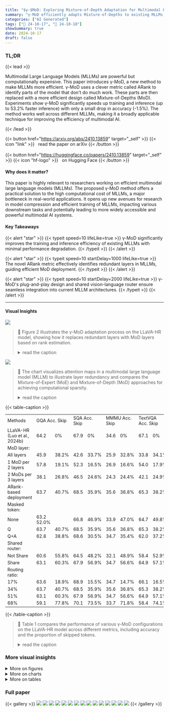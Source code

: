 ```yaml
---
title: "$γ-$MoD: Exploring Mixture-of-Depth Adaptation for Multimodal Large Language Models"
summary: "γ-MoD efficiently adapts Mixture-of-Depths to existing MLLMs, drastically reducing computational costs without significant performance loss, paving the way for more practical multimodal AI."
categories: ["AI Generated"]
tags: ["🔖 24-10-17", "🤗 24-10-18"]
showSummary: true
date: 2024-10-17
draft: false
---
```


### TL;DR


{{< lead >}}

Multimodal Large Language Models (MLLMs) are powerful but computationally expensive. This paper introduces γ-MoD, a new method to make MLLMs more efficient.  γ-MoD uses a clever metric called ARank to identify parts of the model that don't do much work. These parts are then replaced with a more efficient design called Mixture-of-Depths (MoD).  Experiments show γ-MoD significantly speeds up training and inference (up to 53.2% faster inference) with only a small drop in accuracy (-1.5%).  The method works well across different MLLMs, making it a broadly applicable technique for improving the efficiency of multimodal AI.

{{< /lead >}}


{{< button href="https://arxiv.org/abs/2410.13859" target="_self" >}}
{{< icon "link" >}} &nbsp; read the paper on arXiv
{{< /button >}}
<br><br>
{{< button href="https://huggingface.co/papers/2410.13859" target="_self" >}}
{{< icon "hf-logo" >}} &nbsp; on Hugging Face
{{< /button >}}

#### Why does it matter?
This paper is highly relevant to researchers working on efficient multimodal large language models (MLLMs).  The proposed γ-MoD method offers a practical solution to the high computational cost of MLLMs, a major bottleneck in real-world applications.  It opens up new avenues for research in model compression and efficient training of MLLMs, impacting various downstream tasks and potentially leading to more widely accessible and powerful multimodal AI systems.
#### Key Takeaways

{{< alert "star" >}}
{{< typeit speed=10 lifeLike=true >}} γ-MoD significantly improves the training and inference efficiency of existing MLLMs with minimal performance degradation. {{< /typeit >}}
{{< /alert >}}

{{< alert "star" >}}
{{< typeit speed=10 startDelay=1000 lifeLike=true >}} The novel ARank metric effectively identifies redundant layers in MLLMs, guiding efficient MoD deployment. {{< /typeit >}}
{{< /alert >}}

{{< alert "star" >}}
{{< typeit speed=10 startDelay=2000 lifeLike=true >}} γ-MoD's plug-and-play design and shared vision-language router ensure seamless integration into current MLLM architectures. {{< /typeit >}}
{{< /alert >}}

------
#### Visual Insights



![](figures/figures_4_0.png)

> 🔼 Figure 2 illustrates the γ-MoD adaptation process on the LLaVA-HR model, showing how it replaces redundant layers with MoD layers based on rank estimation.
> <details>
> <summary>read the caption</summary>
> Figure 2: Illustration of our γ-MoD adaptation on LLaVA-HR. γ-MoD is a plug-and-play approach that can be directly applied in existing MLLMs. After vision-language alignment, γ-MoD can replace most redundant layers with MoD ones via the rank-based redundancy estimation.
> </details>





![](charts/charts_2_0.png)

> 🔼 The chart visualizes attention maps in a multimodal large language model (MLLM) to illustrate layer redundancy and compares the Mixture-of-Expert (MoE) and Mixture-of-Depth (MoD) approaches for achieving computational sparsity.
> <details>
> <summary>read the caption</summary>
> Figure 1: Visualization of attention maps in the MLLM and comparison of MoE with MoD. (a) Lower-rank layers often exhibit redundancy in their attention computation. (b) Different from MoE, MoD achieves the computational sparsity from the perspective of “activated token”, where the computational budget is dynamically allocated to each token.
> </details>





{{< table-caption >}}
<br><table id='2' style='font-size:14px'><tr><td>Methods</td><td colspan="2">GQA Acc. Skip</td><td colspan="2">SQA Acc. Skip</td><td colspan="2">MMMU Acc. Skip</td><td colspan="2">TextVQA Acc. Skip</td><td colspan="3">Average Acc. TFlops Skip</td></tr><tr><td>LLaVA-HR (Luo et al., 2024b)</td><td>64.2</td><td>0%</td><td>67.9</td><td>0%</td><td>34.6</td><td>0%</td><td>67.1</td><td>0%</td><td>58.5</td><td>19.2</td><td>0%</td></tr><tr><td>MoD layer:</td><td></td><td></td><td></td><td></td><td></td><td></td><td></td><td></td><td></td><td></td><td></td></tr><tr><td>All layers</td><td>45.9</td><td>38.2%</td><td>42.6</td><td>33.7%</td><td>25.9</td><td>32.8%</td><td>33.8</td><td>34.1%</td><td>37.1</td><td>12.3</td><td>34.7%</td></tr><tr><td>1 MoD per 2 layers</td><td>57.8</td><td>19.1%</td><td>52.3</td><td>16.5%</td><td>26.9</td><td>16.6%</td><td>54.0</td><td>17.9%</td><td>47.8</td><td>16.1</td><td>17.5%</td></tr><tr><td>2 MoDs per 3 layers</td><td>38.1</td><td>26.8%</td><td>46.5</td><td>24.6%</td><td>24.3</td><td>24.4%</td><td>42.1</td><td>24.9%</td><td>37.8</td><td>15.9</td><td>25.2%</td></tr><tr><td>ARank-based deployment</td><td>63.7</td><td>40.7%</td><td>68.5</td><td>35.9%</td><td>35.6</td><td>36.8%</td><td>65.3</td><td>38.2%</td><td>58.3</td><td>12.6</td><td>37.9%</td></tr><tr><td>Masked token:</td><td></td><td></td><td></td><td></td><td></td><td></td><td></td><td></td><td></td><td></td><td></td></tr><tr><td>None</td><td>63.2 52.0%</td><td></td><td>66.8</td><td>46.9%</td><td>33.9</td><td>47.0%</td><td>64.7</td><td>49.8%</td><td>57.2</td><td>10.7</td><td>48.9%</td></tr><tr><td>Q</td><td>63.7</td><td>40.7%</td><td>68.5</td><td>35.9%</td><td>35.6</td><td>36.8%</td><td>65.3</td><td>38.2%</td><td>58.3</td><td>12.6</td><td>37.9%</td></tr><tr><td>Q+A</td><td>62.8</td><td>38.8%</td><td>68.6</td><td>30.5%</td><td>34.7</td><td>35.4%</td><td>62.0</td><td>37.2%</td><td>57.0</td><td>13.0</td><td>35.5%</td></tr><tr><td>Shared router:</td><td></td><td></td><td></td><td></td><td></td><td></td><td></td><td></td><td></td><td></td><td></td></tr><tr><td>Not Share</td><td>60.6</td><td>55.8%</td><td>64.5</td><td>48.2%</td><td>32.1</td><td>48.9%</td><td>58.4</td><td>52.9%</td><td>53.9</td><td>10.3</td><td>51.5%</td></tr><tr><td>Share</td><td>63.1</td><td>60.3%</td><td>67.9</td><td>56.9%</td><td>34.7</td><td>56.6%</td><td>64.9</td><td>57.1%</td><td>57.6</td><td>9.3</td><td>57.7%</td></tr><tr><td>Routing ratio:</td><td></td><td></td><td></td><td></td><td></td><td></td><td></td><td></td><td></td><td></td><td></td></tr><tr><td>17%</td><td>63.6</td><td>18.9%</td><td>68.9</td><td>15.5%</td><td>34.7</td><td>14.7%</td><td>66.1</td><td>16.5%</td><td>58.3</td><td>16.3</td><td>16.4%</td></tr><tr><td>34%</td><td>63.7</td><td>40.7%</td><td>68.5</td><td>35.9%</td><td>35.6</td><td>36.8%</td><td>65.3</td><td>38.2%</td><td>58.3</td><td>12.6</td><td>37.9%</td></tr><tr><td>51%</td><td>63.1</td><td>60.3%</td><td>67.9</td><td>56.9%</td><td>34.7</td><td>56.6%</td><td>64.9</td><td>57.1%</td><td>57.6</td><td>9.3</td><td>57.7%</td></tr><tr><td>68%</td><td>59.1</td><td>77.8%</td><td>70.1</td><td>73.5%</td><td>33.7</td><td>71.8%</td><td>58.4</td><td>74.1%</td><td>55.3</td><td>6.5</td><td>74.3%</td></tr></table>{{< /table-caption >}}

> 🔼 Table 1 compares the performance of various γ-MoD configurations on the LLaVA-HR model across different metrics, including accuracy and the proportion of skipped tokens.
> <details>
> <summary>read the caption</summary>
> Table 1: Comparison of different γ-MoD configurations on LLaVA-HR. The default setting used in the table is colored in gray. “Q” and “A” refer to question and answer tokens.
> </details>



### More visual insights

<details>
<summary>More on figures
</summary>


![](figures/figures_10_4.png)

> 🔼 Figure 4 visualizes how the routing mechanism in γ-MoD selectively skips less important tokens (colored gray) in both image and text data, focusing computation on key elements for improved efficiency.
> <details>
> <summary>read the caption</summary>
> Figure 4: Visualization of routing results for different MoD layers. “Q”, “I” and “A” denote the question, image and response, respectively. The skipped tokens in sub-figure (b) are colored in gray.
> </details>



![](figures/figures_10_5.png)

> 🔼 Figure 4 visualizes the routing results of γ-MoD, showing how different tokens are skipped during computation in different MoD layers, with a focus on question, image, and answer tokens.
> <details>
> <summary>read the caption</summary>
> Figure 4: Visualization of routing results for different MoD layers. “Q”, “I” and “A” denote the question, image and response, respectively. The skipped tokens in sub-figure (b) are colored in gray.
> </details>



![](figures/figures_10_6.png)

> 🔼 Figure 4 visualizes how the proposed γ-MoD model routes tokens in different layers, highlighting the skipped tokens (in gray) and demonstrating how the model focuses on key information for generating answers.
> <details>
> <summary>read the caption</summary>
> Figure 4: Visualization of routing results for different MoD layers. “Q”, “I” and “A” denote the question, image and response, respectively. The skipped tokens in sub-figure (b) are colored in gray.
> </details>



![](figures/figures_10_7.png)

> 🔼 The figure visualizes how the γ-MoD model routes tokens (keeps or skips) in different layers, highlighting the skipped tokens in gray to show the model's focus on relevant information for efficient computation.
> <details>
> <summary>read the caption</summary>
> Figure 4: Visualization of routing results for different MoD layers. “Q”, “I” and “A” denote the question, image and response, respectively. The skipped tokens in sub-figure (b) are colored in gray.
> </details>



![](figures/figures_10_8.png)

> 🔼 Figure 4 visualizes how the routing mechanism of γ-MoD selectively skips less important tokens (colored gray) in both image and text data across different layers, focusing computation on key elements.
> <details>
> <summary>read the caption</summary>
> Figure 4: Visualization of routing results for different MoD layers. “Q”, “I” and “A” denote the question, image and response, respectively. The skipped tokens in sub-figure (b) are colored in gray.
> </details>



![](figures/figures_10_9.png)

> 🔼 Figure 4 visualizes how the γ-MoD model routes tokens (keeps or skips) at different layers, illustrating the model's focus on key information and discarding of redundant parts in both image and text data.
> <details>
> <summary>read the caption</summary>
> Figure 4: Visualization of routing results for different MoD layers. “Q”, “I” and “A” denote the question, image and response, respectively. The skipped tokens in sub-figure (b) are colored in gray.
> </details>



![](figures/figures_10_10.png)

> 🔼 Figure 4 visualizes how the proposed γ-MoD model routes tokens through different layers, highlighting which tokens are skipped and which are processed.
> <details>
> <summary>read the caption</summary>
> Figure 4: Visualization of routing results for different MoD layers. “Q”, “I” and “A” denote the question, image and response, respectively. The skipped tokens in sub-figure (b) are colored in gray.
> </details>



![](figures/figures_10_12.png)

> 🔼 Figure 4 visualizes how γ-MoD’s routing mechanism skips less important tokens (colored in gray) in both images and text, focusing computation on key elements for accurate responses.
> <details>
> <summary>read the caption</summary>
> Figure 4: Visualization of routing results for different MoD layers. “Q”, “I” and “A” denote the question, image and response, respectively. The skipped tokens in sub-figure (b) are colored in gray.
> </details>



</details>



<details>
<summary>More on charts
</summary>


![](charts/charts_5_0.png "🔼 Figure 3: Visualization of ARank based on different tasks (left) and sample sizes (right). The horizontal axis represents the layer index of LLaVA-HR. The darker color indicates the larger ARank.")

> 🔼 The chart visualizes the rank of attention maps (ARank) across different layers of the LLaVA-HR model for various tasks and sample sizes.
> <details>
> <summary>read the caption</summary>
> Figure 3: Visualization of ARank based on different tasks (left) and sample sizes (right). The horizontal axis represents the layer index of LLaVA-HR. The darker color indicates the larger ARank.
> </details>


![](charts/charts_10_0.png "🔼 Figure 4: Visualization of routing results for different MoD layers. “Q”, “I” and “A” denote the question, image and response, respectively. The skipped tokens in sub-figure (b) are colored in gray.")

> 🔼 The chart visualizes the routing results of different MoD layers, showing which tokens are skipped (gray) and kept during processing.
> <details>
> <summary>read the caption</summary>
> Figure 4: Visualization of routing results for different MoD layers. “Q”, “I” and “A” denote the question, image and response, respectively. The skipped tokens in sub-figure (b) are colored in gray.
> </details>


</details>



<details>
<summary>More on tables
</summary>


{{< table-caption >}}
<br><table id='2' style='font-size:14px'><tr><td rowspan="2">Methods</td><td rowspan="2">Param</td><td rowspan="2" colspan="2">GQA Acc. Skip</td><td rowspan="2" colspan="2">SQA Acc. Skip</td><td rowspan="2" colspan="2">MMMU Acc. Skip</td><td rowspan="2" colspan="2">TextVQA Acc. Skip</td><td colspan="3">Average</td></tr><tr><td>Acc.</td><td>TFlops</td><td>Skip</td></tr><tr><td>LLaVA-HR (Luo et al., 2024b)</td><td>7.4B</td><td>64.2</td><td>0%</td><td>67.9</td><td>0%</td><td>34.6</td><td>0%</td><td>67.1</td><td>0%</td><td>58.5</td><td>19.2</td><td>0%</td></tr><tr><td>+ Default MoD (Raposo et al., 2024)</td><td>7.4B</td><td>45.9</td><td>38.2%</td><td>42.6</td><td>33.7%</td><td>25.9</td><td>32.8%</td><td>33.8</td><td>34.1%</td><td>37.1</td><td>12.3</td><td>34.7%</td></tr><tr><td>+ ARank-based deployment (ours)</td><td>7.4B</td><td>63.2</td><td>52.0%</td><td>66.8</td><td>46.9%</td><td>33.9</td><td>47.0%</td><td>64.7</td><td>49.8%</td><td>57.2</td><td>10.7</td><td>48.9%</td></tr><tr><td>+ Masked routing learning (ours)</td><td>7.4B</td><td>63.1</td><td>60.3%</td><td>67.9</td><td>56.9%</td><td>34.7</td><td>56.6%</td><td>64.9</td><td>57.1%</td><td>57.6</td><td>9.3</td><td>57.7%</td></tr></table>{{< /table-caption >}}
> 🔼 {{ table.description }}
> <details>
> <summary>read the caption</summary>
> {{ table.caption }}
> </details>


> Table 2 shows the ablation study of the proposed γ-MoD on LLaVA-HR model by varying different components of the model and measuring its impact on the performance and efficiency.


{{< table-caption >}}
<br><table id='4' style='font-size:14px'><tr><td rowspan="2">Methods</td><td rowspan="2">Param</td><td colspan="2">GQA</td><td colspan="2">SQA</td><td colspan="2">MMMU</td><td colspan="2">TextVQA</td><td colspan="3">Average</td></tr><tr><td>Acc.</td><td>Skip</td><td>Acc.</td><td>Skip</td><td>Acc.</td><td>Skip</td><td>Acc.</td><td>Skip</td><td>Acc.</td><td>TFlops</td><td>Skip</td></tr><tr><td colspan="2">MLLM architecture:</td><td></td><td></td><td></td><td></td><td></td><td></td><td></td><td></td><td></td><td></td><td></td></tr><tr><td>LLaVA</td><td>7B</td><td>62.0</td><td>0%</td><td>66.8</td><td>0%</td><td>34.3</td><td>0%</td><td>58.2</td><td>0%</td><td>55.3</td><td>10.7</td><td>0%</td></tr><tr><td>+�-MoD-0.3</td><td>7B</td><td>61.1</td><td>34.1%</td><td>64.7</td><td>29.4%</td><td>35.4</td><td>29.8%</td><td>56.3</td><td>30.7%</td><td>54.4</td><td>7.7</td><td>31.0%</td></tr><tr><td>+�-MoD-0.5</td><td>7B</td><td>41.4</td><td>60.9%</td><td>62.3</td><td>54.8%</td><td>31.0</td><td>53.6%</td><td>42.9</td><td>56.2%</td><td>44.4</td><td>5.3</td><td>56.4%</td></tr><tr><td>LLaVA-HR</td><td>7B</td><td>64.2</td><td>0%</td><td>67.9</td><td>0%</td><td>34.6</td><td>0%</td><td>67.1</td><td>0%</td><td>58.5</td><td>19.2</td><td>0%</td></tr><tr><td>+�-MoD-0.3</td><td>7B</td><td>63.7</td><td>40.7%</td><td>68.5</td><td>35.9%</td><td>35.6</td><td>36.8%</td><td>65.3</td><td>38.2%</td><td>58.3</td><td>12.6</td><td>37.9%</td></tr><tr><td>+�-MoD-0.5</td><td>7B</td><td>63.1</td><td>60.3%</td><td>67.9</td><td>56.9%</td><td>34.7</td><td>56.6%</td><td>64.9</td><td>57.1%</td><td>57.6</td><td>9.3</td><td>57.7%</td></tr><tr><td>Mini-Gemini-HD</td><td>7B</td><td>62.9</td><td>0%</td><td>69.6</td><td>0%</td><td>36.8</td><td>0%</td><td>66.5</td><td>0%</td><td>59.0</td><td>60.2</td><td>0%</td></tr><tr><td>+�-MoD-0.3</td><td>7B</td><td>62.1</td><td>37.1%</td><td>69.0</td><td>34.6%</td><td>34.1</td><td>36.4%</td><td>66.4</td><td>36.6%</td><td>57.9</td><td>39.4</td><td>36.2%</td></tr><tr><td>+�-MoD-0.5</td><td>7B</td><td>62.2</td><td>59.2%</td><td>70.4</td><td>56.8%</td><td>33.9</td><td>58.6%</td><td>67.0</td><td>57.7%</td><td>58.4</td><td>27.8</td><td>58.1%</td></tr><tr><td colspan="2">Model scales:</td><td></td><td></td><td></td><td></td><td></td><td></td><td></td><td></td><td></td><td></td><td></td></tr><tr><td>LLaVA-HR</td><td>7B</td><td>64.2</td><td>0%</td><td>67.9</td><td>0%</td><td>34.6</td><td>0%</td><td>67.1</td><td>0%</td><td>58.5</td><td>19.2</td><td>0%</td></tr><tr><td>+�-MoD-0.3</td><td>7B</td><td>63.7</td><td>40.7%</td><td>68.5</td><td>35.9%</td><td>35.6</td><td>36.8%</td><td>65.3</td><td>38.2%</td><td>58.3</td><td>12.6</td><td>37.9%</td></tr><tr><td>+�-MoD-0.5</td><td>7B</td><td>63.1</td><td>60.3%</td><td>67.9</td><td>56.9%</td><td>34.7</td><td>56.6%</td><td>64.9</td><td>57.1%</td><td>57.6</td><td>9.3</td><td>57.7%</td></tr><tr><td>LLaVA-HR</td><td>13B</td><td>64.8</td><td>0%</td><td>68.1</td><td>0%</td><td>36.7</td><td>0%</td><td>68.1</td><td>0%</td><td>59.4</td><td>37.1</td><td>0%</td></tr><tr><td>+�-MoD-0.3</td><td>13B</td><td>64.5</td><td>38.1%</td><td>70.5</td><td>33.1%</td><td>37.8</td><td>32.5%</td><td>67.0</td><td>36.0%</td><td>60.0</td><td>25.1</td><td>34.9%</td></tr><tr><td>+�-MoD-0.5</td><td>13B</td><td>64.8</td><td>58.8%</td><td>69.5</td><td>52.2%</td><td>35.8</td><td>53.8%</td><td>66.8</td><td>55.4%</td><td>59.2</td><td>18.4</td><td>55.1%</td></tr></table>{{< /table-caption >}}
> 🔼 {{ table.description }}
> <details>
> <summary>read the caption</summary>
> {{ table.caption }}
> </details>


> Table 1 compares the performance of different γ-MoD configurations on the LLaVA-HR model across various metrics, including accuracy and the proportion of skipped tokens.


{{< table-caption >}}
<br><table id='2' style='font-size:16px'><tr><td>Methods</td><td>Training Time ↓</td><td>Inference Throughput ↑</td><td>Inference Memory ↓</td><td>Inference TFlops ↓</td><td>Avg. Acc. ↑</td></tr><tr><td>LLaVA-HR</td><td>20.7 h</td><td>4.7 samples/s</td><td>19 G</td><td>19.2</td><td>58.5</td></tr><tr><td>+�-MoD-0.3</td><td>15.4 h</td><td>5.9 samples/s</td><td>15 G</td><td>12.6</td><td>58.3</td></tr><tr><td>+�-MoD-0.5</td><td>14.3 h</td><td>7.2 samples/s</td><td>14 G</td><td>9.3</td><td>57.6</td></tr><tr><td>Gains</td><td>-31.0%</td><td>+53.2%</td><td>-26.3%</td><td>-51.6%</td><td>-1.5%</td></tr></table>{{< /table-caption >}}
> 🔼 {{ table.description }}
> <details>
> <summary>read the caption</summary>
> {{ table.caption }}
> </details>


> This table shows the training and inference efficiency gains achieved by applying the γ-MoD model to the LLaVA-HR model, showing reductions in training time, memory usage, and computational cost while maintaining similar accuracy.


{{< table-caption >}}
<table id='4' style='font-size:14px'><tr><td rowspan="2">Methods</td><td rowspan="2">Param.</td><td colspan="4">Image Question Answering</td><td colspan="5">Benchmark Toolkit</td><td rowspan="2">Speed</td></tr><tr><td>TextVQA</td><td>VQA v2</td><td>GQA</td><td>SQAI</td><td>POPE</td><td>MME</td><td>MMB</td><td>MMMU</td><td>MM-Vet</td></tr><tr><td>Dense Model:</td><td></td><td></td><td></td><td></td><td></td><td></td><td></td><td></td><td></td><td></td><td></td></tr><tr><td>I-80B (Lauren�on et al., 2024)</td><td>65B</td><td>-</td><td>60.0</td><td>45.2</td><td>-</td><td>-</td><td>-</td><td>54.5</td><td>-</td><td>-</td><td>-</td></tr><tr><td>InstructBLIP (Dai et al., 2023)</td><td>14B</td><td>50.7</td><td>-</td><td>49.5</td><td>63.1</td><td>78.9</td><td>1212.8</td><td>-</td><td>-</td><td>25.6</td><td>-</td></tr><tr><td>VILA (Lin et al., 2024b)</td><td>7B</td><td>64.4</td><td>79.9</td><td>62.3</td><td>68.2</td><td>85.5</td><td>1533.0</td><td>68.9</td><td>-</td><td>34.9</td><td>-</td></tr><tr><td>Qwen-VL (Bai et al., 2023b)</td><td>10B</td><td>63.8</td><td>78.8</td><td>59.3</td><td>67.1</td><td>-</td><td>1487.6</td><td>38.2</td><td>、</td><td>-</td><td>4.6</td></tr><tr><td>LLaVA-1.5 (Liu et al., 2024b)</td><td>7B</td><td>58.2</td><td>78.5</td><td>62.0</td><td>66.8</td><td>85.9</td><td>1510.7</td><td>64.3</td><td>34.3</td><td>30.5</td><td>8.1</td></tr><tr><td>LLaVA-HR (Luo et al., 2024b)</td><td>7B</td><td>67.1</td><td>81.9</td><td>64.2</td><td>67.9</td><td>87.6</td><td>1554.9</td><td>66.8</td><td>35.2</td><td>31.2</td><td>4.7</td></tr><tr><td>LLaVA-HR (Luo et al., 2024b)</td><td>13B</td><td>68.1</td><td>82.3</td><td>64.8</td><td>68.1</td><td>87.8</td><td>1540.9</td><td>64.5</td><td>36.3</td><td>34.8</td><td>3.1</td></tr><tr><td>Sparse Model:</td><td></td><td></td><td></td><td></td><td></td><td></td><td></td><td></td><td></td><td></td><td></td></tr><tr><td>MoE-LLaVA (Lin et al., 2024a)</td><td>3B</td><td>50.1</td><td>76.7</td><td>60.3</td><td>62.6</td><td>85.7</td><td>1318.2</td><td>60.2</td><td>-</td><td>26.9</td><td>8.5</td></tr><tr><td>MoE-LLaVA (Lin et al., 2024a)</td><td>5B</td><td>51.4</td><td>77.6</td><td>61.4</td><td>68.5</td><td>86.3</td><td>1423.0</td><td>65.2</td><td>-</td><td>34.3</td><td>5.6</td></tr><tr><td>y-MoD-LLaVA(ours)</td><td>7B</td><td>56.3</td><td>77.6</td><td>61.1</td><td>64.7</td><td>86.0</td><td>1342.1</td><td>59.4</td><td>35.4</td><td>29.8</td><td>10.3</td></tr><tr><td>y-MoD-LLaVA-HR(ours)</td><td>7B</td><td>64.9</td><td>80.6</td><td>63.1</td><td>67.9</td><td>87.3</td><td>1516.0</td><td>63.4</td><td>34.7</td><td>31.5</td><td>7.2</td></tr><tr><td>y-MoD-LLaVA-HR(ours)</td><td>13B</td><td>66.8</td><td>82.0</td><td>64.8</td><td>69.5</td><td>86.7</td><td>1515.4</td><td>65.2</td><td>35.8</td><td>34.0</td><td>4.8</td></tr></table>{{< /table-caption >}}
> 🔼 {{ table.description }}
> <details>
> <summary>read the caption</summary>
> {{ table.caption }}
> </details>


> Table 1 compares the performance of different γ-MoD configurations on the LLaVA-HR model across various metrics, including accuracy and token skip rate, for different layer configurations, masked tokens and shared routing.


</details>


### Full paper

{{< gallery >}}
<img src="paper_images/1.png" class="grid-w50 md:grid-w33 xl:grid-w25" />
<img src="paper_images/2.png" class="grid-w50 md:grid-w33 xl:grid-w25" />
<img src="paper_images/3.png" class="grid-w50 md:grid-w33 xl:grid-w25" />
<img src="paper_images/4.png" class="grid-w50 md:grid-w33 xl:grid-w25" />
<img src="paper_images/5.png" class="grid-w50 md:grid-w33 xl:grid-w25" />
<img src="paper_images/6.png" class="grid-w50 md:grid-w33 xl:grid-w25" />
<img src="paper_images/7.png" class="grid-w50 md:grid-w33 xl:grid-w25" />
<img src="paper_images/8.png" class="grid-w50 md:grid-w33 xl:grid-w25" />
<img src="paper_images/9.png" class="grid-w50 md:grid-w33 xl:grid-w25" />
<img src="paper_images/10.png" class="grid-w50 md:grid-w33 xl:grid-w25" />
<img src="paper_images/11.png" class="grid-w50 md:grid-w33 xl:grid-w25" />
<img src="paper_images/12.png" class="grid-w50 md:grid-w33 xl:grid-w25" />
<img src="paper_images/13.png" class="grid-w50 md:grid-w33 xl:grid-w25" />
<img src="paper_images/14.png" class="grid-w50 md:grid-w33 xl:grid-w25" />
<img src="paper_images/15.png" class="grid-w50 md:grid-w33 xl:grid-w25" />
{{< /gallery >}}